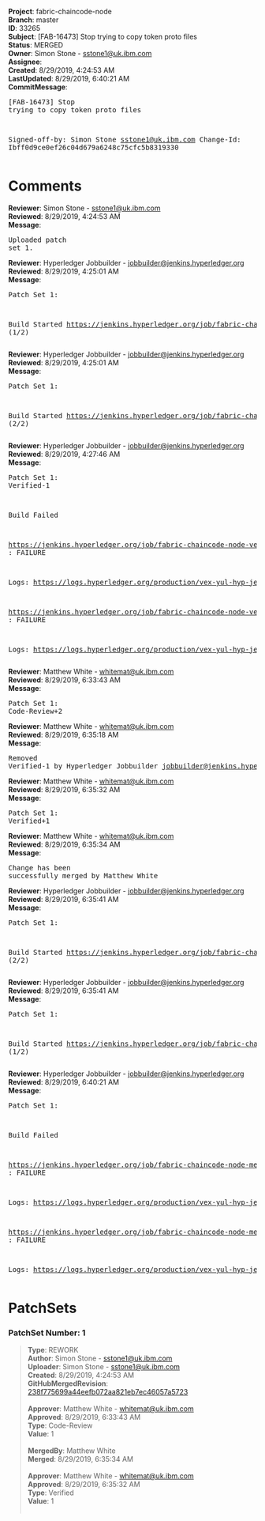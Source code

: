 <strong>Project</strong>: fabric-chaincode-node<br><strong>Branch</strong>: master<br><strong>ID</strong>: 33265<br><strong>Subject</strong>: [FAB-16473] Stop trying to copy token proto files<br><strong>Status</strong>: MERGED<br><strong>Owner</strong>: Simon Stone - sstone1@uk.ibm.com<br><strong>Assignee</strong>:<br><strong>Created</strong>: 8/29/2019, 4:24:53 AM<br><strong>LastUpdated</strong>: 8/29/2019, 6:40:21 AM<br><strong>CommitMessage</strong>:<br><pre>[FAB-16473] Stop trying to copy token proto files

Signed-off-by: Simon Stone <sstone1@uk.ibm.com>
Change-Id: Ibff0d9ce0ef26c04d679a6248c75cfc5b8319330
</pre><h1>Comments</h1><strong>Reviewer</strong>: Simon Stone - sstone1@uk.ibm.com<br><strong>Reviewed</strong>: 8/29/2019, 4:24:53 AM<br><strong>Message</strong>: <pre>Uploaded patch set 1.</pre><strong>Reviewer</strong>: Hyperledger Jobbuilder - jobbuilder@jenkins.hyperledger.org<br><strong>Reviewed</strong>: 8/29/2019, 4:25:01 AM<br><strong>Message</strong>: <pre>Patch Set 1:

Build Started https://jenkins.hyperledger.org/job/fabric-chaincode-node-verify-x86_64/630/ (1/2)</pre><strong>Reviewer</strong>: Hyperledger Jobbuilder - jobbuilder@jenkins.hyperledger.org<br><strong>Reviewed</strong>: 8/29/2019, 4:25:01 AM<br><strong>Message</strong>: <pre>Patch Set 1:

Build Started https://jenkins.hyperledger.org/job/fabric-chaincode-node-verify-s390x/633/ (2/2)</pre><strong>Reviewer</strong>: Hyperledger Jobbuilder - jobbuilder@jenkins.hyperledger.org<br><strong>Reviewed</strong>: 8/29/2019, 4:27:46 AM<br><strong>Message</strong>: <pre>Patch Set 1: Verified-1

Build Failed 

https://jenkins.hyperledger.org/job/fabric-chaincode-node-verify-s390x/633/ : FAILURE

Logs: https://logs.hyperledger.org/production/vex-yul-hyp-jenkins-3/fabric-chaincode-node-verify-s390x/633

https://jenkins.hyperledger.org/job/fabric-chaincode-node-verify-x86_64/630/ : FAILURE

Logs: https://logs.hyperledger.org/production/vex-yul-hyp-jenkins-3/fabric-chaincode-node-verify-x86_64/630</pre><strong>Reviewer</strong>: Matthew White - whitemat@uk.ibm.com<br><strong>Reviewed</strong>: 8/29/2019, 6:33:43 AM<br><strong>Message</strong>: <pre>Patch Set 1: Code-Review+2</pre><strong>Reviewer</strong>: Matthew White - whitemat@uk.ibm.com<br><strong>Reviewed</strong>: 8/29/2019, 6:35:18 AM<br><strong>Message</strong>: <pre>Removed Verified-1 by Hyperledger Jobbuilder <jobbuilder@jenkins.hyperledger.org>
</pre><strong>Reviewer</strong>: Matthew White - whitemat@uk.ibm.com<br><strong>Reviewed</strong>: 8/29/2019, 6:35:32 AM<br><strong>Message</strong>: <pre>Patch Set 1: Verified+1</pre><strong>Reviewer</strong>: Matthew White - whitemat@uk.ibm.com<br><strong>Reviewed</strong>: 8/29/2019, 6:35:34 AM<br><strong>Message</strong>: <pre>Change has been successfully merged by Matthew White</pre><strong>Reviewer</strong>: Hyperledger Jobbuilder - jobbuilder@jenkins.hyperledger.org<br><strong>Reviewed</strong>: 8/29/2019, 6:35:41 AM<br><strong>Message</strong>: <pre>Patch Set 1:

Build Started https://jenkins.hyperledger.org/job/fabric-chaincode-node-merge-x86_64/192/ (2/2)</pre><strong>Reviewer</strong>: Hyperledger Jobbuilder - jobbuilder@jenkins.hyperledger.org<br><strong>Reviewed</strong>: 8/29/2019, 6:35:41 AM<br><strong>Message</strong>: <pre>Patch Set 1:

Build Started https://jenkins.hyperledger.org/job/fabric-chaincode-node-merge-s390x/193/ (1/2)</pre><strong>Reviewer</strong>: Hyperledger Jobbuilder - jobbuilder@jenkins.hyperledger.org<br><strong>Reviewed</strong>: 8/29/2019, 6:40:21 AM<br><strong>Message</strong>: <pre>Patch Set 1:

Build Failed 

https://jenkins.hyperledger.org/job/fabric-chaincode-node-merge-s390x/193/ : FAILURE

Logs: https://logs.hyperledger.org/production/vex-yul-hyp-jenkins-3/fabric-chaincode-node-merge-s390x/193

https://jenkins.hyperledger.org/job/fabric-chaincode-node-merge-x86_64/192/ : FAILURE

Logs: https://logs.hyperledger.org/production/vex-yul-hyp-jenkins-3/fabric-chaincode-node-merge-x86_64/192</pre><h1>PatchSets</h1><h3>PatchSet Number: 1</h3><blockquote><strong>Type</strong>: REWORK<br><strong>Author</strong>: Simon Stone - sstone1@uk.ibm.com<br><strong>Uploader</strong>: Simon Stone - sstone1@uk.ibm.com<br><strong>Created</strong>: 8/29/2019, 4:24:53 AM<br><strong>GitHubMergedRevision</strong>: [238f775699a44eefb072aa821eb7ec46057a5723](https://github.com/hyperledger-gerrit-archive/fabric-chaincode-node/commit/238f775699a44eefb072aa821eb7ec46057a5723)<br><br><strong>Approver</strong>: Matthew White - whitemat@uk.ibm.com<br><strong>Approved</strong>: 8/29/2019, 6:33:43 AM<br><strong>Type</strong>: Code-Review<br><strong>Value</strong>: 1<br><br><strong>MergedBy</strong>: Matthew White<br><strong>Merged</strong>: 8/29/2019, 6:35:34 AM<br><br><strong>Approver</strong>: Matthew White - whitemat@uk.ibm.com<br><strong>Approved</strong>: 8/29/2019, 6:35:32 AM<br><strong>Type</strong>: Verified<br><strong>Value</strong>: 1<br><br></blockquote>